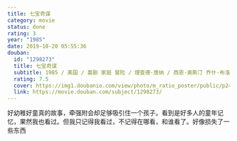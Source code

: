 ```yaml
---
title: 七宝奇谋
category: movie
status: done
rating: 3
year: "1985"
date: 2019-10-20 05:55:36
douban:
  id: "1298273"
  title: 七宝奇谋
  subtitle: 1985 / 美国 / 喜剧 家庭 冒险 / 理查德·唐纳 / 西恩·奥斯汀 乔什·布洛林
  rating: 7.5
  cover: https://img1.doubanio.com/view/photo/m_ratio_poster/public/p2445130077.jpg
  link: https://movie.douban.com/subject/1298273/
---
```


好幼稚好童真的故事，牵强附会却足够吸引住一个孩子。看到是好多人的童年记忆，果然我也看过。但我只记得我看过，不记得在哪看，和谁看了。好像损失了一些东西